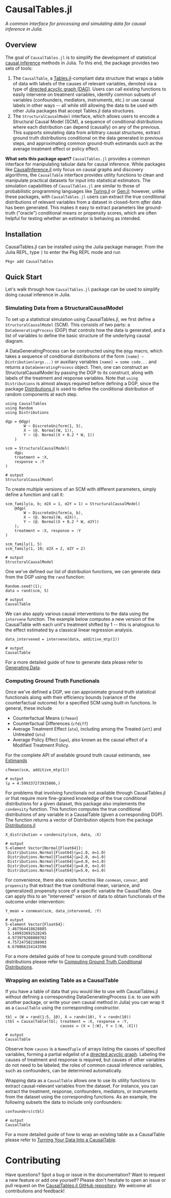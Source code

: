 # CausalTables.jl

*A common interface for processing and simulating data for causal inference in Julia.*

## Overview

The goal of `CausalTables.jl` is to simplify the development of statistical [causal inference](https://en.wikipedia.org/wiki/Causal_inference) methods in Julia. To this end, the package provides two sets of tools:

1. The `CausalTable`, a [Tables.jl](https://tables.juliadata.org/stable/)-compliant data structure that wraps a table of data with labels of the causes of relevant variables, denoted via a type of [directed acyclic graph (DAG)](https://en.wikipedia.org/wiki/Directed_acyclic_graph). Users can call existing functions to easily intervene on treatment variables, identify common subsets of variables (confounders, mediators, instruments, etc.) or use causal labels in other ways -- all while still allowing the data to be used with other Julia packages that accept Tables.jl data structures.
2. The `StructuralCausalModel` interface, which allows users to encode a Structural Causal Model (SCM), a sequence of conditional distributions where each distribution can depend (causally) on any of the previous. This supports simulating data from arbitrary causal structures, extract ground truth distributions conditional on the data generated in previous steps, and approximating common ground-truth estimands such as the average treatment effect or policy effect. 

**What sets this package apart?** `CausalTables.jl` provides a common interface for manipulating tabular data for causal inference. While packages like [CausalInference.jl](https://mschauer.github.io/CausalInference.jl/latest/) only focus on causal graphs and discovery algorithms, the `CausalTable` interface provides utility functions to clean and manipulate practical datasets for input into statistical estimators. The simulation capabilities of `CausalTables.jl` are similar to those of probabilistic programming languages like [Turing.jl](https://turing.ml/dev/) or [Gen.jl](https://www.gen.dev/); however, unlike these packages, with `CausalTables.jl` users can extract the true conditional distributions of relevant variables from a dataset in closed-form *after* data has been generated. This makes it easy to extract parameters like ground-truth ("oracle") conditional means or propensity scores, which are often helpful for testing whether an estimator is behaving as intended.

## Installation
CausalTables.jl can be installed using the Julia package manager.
From the Julia REPL, type `]` to enter the Pkg REPL mode and run

```
Pkg> add CausalTables
```

## Quick Start

Let's walk through how `CausalTables.jl` package can be used to simplify doing causal inference in Julia. 

### Simulating Data from a StructuralCausalModel

To set up a statistical simulation using CausalTables.jl, we first define a `StructuralCausalModel` (SCM). This consists of two parts: a `DataGeneratingProcess` (DGP) that controls how the data is generated, and a list of variables to define the basic structure of the underlying causal diagram.

A DataGeneratingProcess can be constructed using the `@dgp` macro, which takes a sequence of conditional distributions of the form `[name] ~ Distribution(args...)` or auxiliary variables `[name] = some code...` and returns a `DataGeneratingProcess` object. Then, one can construct an StructuralCausalModel by passing the DGP to its construct, along with labels of the treatment and response variables. Note that `using Distributions` is almost always required before defining a DGP, since the package [Distributions.jl](https://juliastats.org/Distributions.jl/stable/) is used to define the conditional distribution of random components at each step.

```jldoctest quicktest; output = false, filter = r"(?<=.{21}).*"s
using CausalTables
using Random
using Distributions

dgp = @dgp(
        W ~ DiscreteUniform(1, 5),
        X ~ (@. Normal(W, 1)),
        Y ~ (@. Normal(X + 0.2 * W, 1))
    )

scm = StructuralCausalModel(
    dgp;
    treatment = :X,
    response = :Y
)

# output
StructuralCausalModel
```

To create multiple versions of an SCM with different parameters, simply define a function and call it:

```jldoctest quicktest; output = false, filter = r"(?<=.{21}).*"s
scm_family(a, b; σ2X = 1, σ2Y = 1) = StructuralCausalModel(
    @dgp(
        W ~ DiscreteUniform(a, b),
        X ~ (@. Normal(W, σ2X)),
        Y ~ (@. Normal(X + 0.2 * W, σ2Y))
    ); 
    treatment = :X, response = :Y
)

scm_family(1, 5)
scm_family(1, 10; σ2X = 2, σ2Y = 2)

# output
StructuralCausalModel
```

One we've defined our list of distribution functions, we can generate data from the DGP using the `rand` function:

```jldoctest quicktest; output = false, filter = r"(?<=.{11}).*"s
Random.seed!(1);
data = rand(scm, 5)

# output
CausalTable
```

We can also apply various causal interventions to the data using the `intervene` function. The example below computes a new version of the CausalTable with each unit's treatment shifted by 1 -- this is analogous to the effect estimated by a classical linear regression analysis. 

```jldoctest quicktest; output = false, filter = r"(?<=.{11}).*"s
data_intervened = intervene(data, additive_mtp(1))

# output
CausalTable
```

For a more detailed guide of how to generate data please refer to [Generating Data](man/generating-data.md).

### Computing Ground Truth Functionals

Once we've defined a DGP, we can approximate ground truth statistical functionals along with their efficiency bounds (variance of the counterfactual outcome) for a specified SCM using built-in functions. In general, these include

- Counterfactual Means (`cfmean`)
- Counterfactual Differences (`cfdiff`)
- Average Treatment Effect (`ate`), including among the Treated (`att`) and Untreated (`atu`)
- Average Policy Effect (`ape`), also known as the causal effect of a Modified Treatment Policy. 

For the complete API of available ground truth causal estimands, see [Estimands](man/estimands.md)

```jldoctest quicktest
cfmean(scm, additive_mtp(1))

# output
(μ = 4.599337273915866,)
```

For problems that involving functionals not available through CausalTables.jl or that require more fine-grained knowledge of the true conditional distributions for a given dataset, this package also implements the `condensity` function. This function computes the true conditional distributions of any variable in a CausalTable (given a corresponding DGP). The function returns a vector of Distribution objects from the package [Distributions.jl](https://juliastats.org/Distributions.jl/stable/)

```jldoctest quicktest
X_distribution = condensity(scm, data, :X)

# output
5-element Vector{Normal{Float64}}:
 Distributions.Normal{Float64}(μ=1.0, σ=1.0)
 Distributions.Normal{Float64}(μ=2.0, σ=1.0)
 Distributions.Normal{Float64}(μ=4.0, σ=1.0)
 Distributions.Normal{Float64}(μ=4.0, σ=1.0)
 Distributions.Normal{Float64}(μ=5.0, σ=1.0)
```

For convenience, there also exists functins like `conmean`, `convar`, and `propensity` that extract the true conditional mean, variance, and (generalized) propensity score of a specific variable the CausalTable. One can apply this to an "intervened" version of data to obtain functionals of the outcome under intervention:

```jldoctest quicktest
Y_mean = conmean(scm, data_intervened, :Y)

# output
5-element Vector{Float64}:
 2.467564418628885
 5.149933692528245
 4.973979208080702
 4.757247582108903
 6.670866154143596
```

For a more detailed guide of how to compute ground truth conditional distributions please refer to [Computing Ground Truth Conditional Distributions](man/ground-truth.md).

### Wrapping an existing Table as a CausalTable

If you have a table of data that you would like to use with CausalTables.jl without defining a corresponding DataGeneratingProcess (i.e. to use with another package, or write your own causal method in Julia) you can wrap it as a `CausalTable` using the corresponding constructor.

```jldoctest quicktest; output = false, filter = r"(?<=.{11}).*"s
tbl = (W = rand(1:5, 10), X = randn(10), Y = randn(10))
ctbl = CausalTable(tbl; treatment = :X, response = :Y, 
                        causes = (X = [:W], Y = [:W, :X]))

# output
CausalTable
```

Observe how `causes` is a `NamedTuple` of arrays listing the causes of specified variables, forming a partial edgelist of a [directed acyclic graph](https://en.wikipedia.org/wiki/Directed_acyclic_graph). Labeling the causes of treatment and response is required, but causes of other variables do not need to be labeled; the roles of common causal inference variables, such as confounders, can be determined automatically. 

Wrapping data as a `CausalTable` allows one to use its utility functions to extract causal-relevant variables from the dataset. For instance, you can extract the treatment, response, confounders, mediators, or instruments from the dataset using the corresponding functions. As an example, the following subsets the data to include only confounders:

```jldoctest quicktest; output = false, filter = r"(?<=.{11}).*"s
confounders(ctbl)

# output
CausalTable
```

For a more detailed guide of how to wrap an existing table as a CausalTable please refer to [Turning Your Data Into a CausalTable](man/formatting.md).

# Contributing

Have questions? Spot a bug or issue in the documentation? Want to request a new feature or add one yourself? Please don't hesitate to open an issue or pull request on the [CausalTables.jl GitHub repository](https://github.com/salbalkus/CausalTables.jl). We welcome all contributions and feedback!
